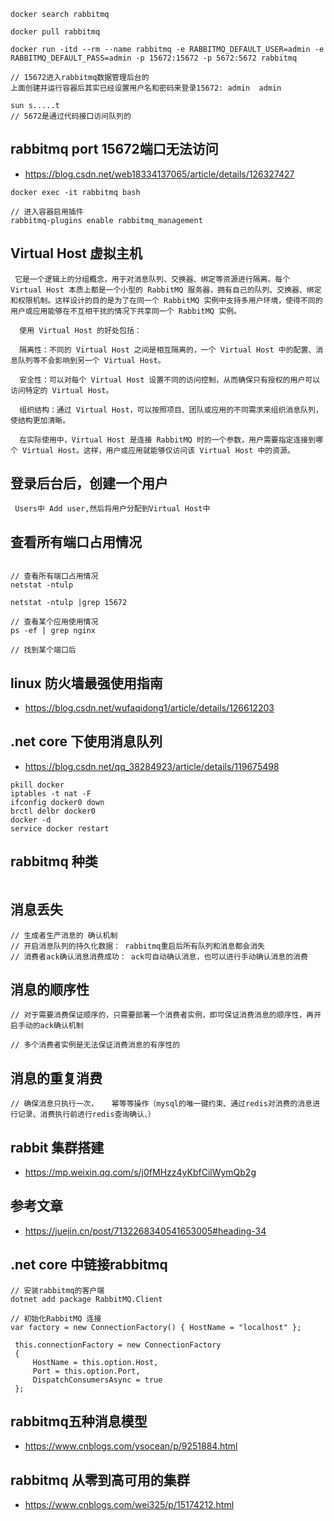```
docker search rabbitmq

docker pull rabbitmq

docker run -itd --rm --name rabbitmq -e RABBITMQ_DEFAULT_USER=admin -e RABBITMQ_DEFAULT_PASS=admin -p 15672:15672 -p 5672:5672 rabbitmq

// 15672进入rabbitmq数据管理后台的
上面创建并运行容器后其实已经设置用户名和密码来登录15672: admin  admin

sun s.....t
// 5672是通过代码接口访问队列的

```


## rabbitmq port 15672端口无法访问
  - https://blog.csdn.net/web18334137065/article/details/126327427
  ```
  docker exec -it rabbitmq bash

  // 进入容器启用插件
  rabbitmq-plugins enable rabbitmq_management
  ```


## Virtual Host 虚拟主机
```
 它是一个逻辑上的分组概念，用于对消息队列、交换器、绑定等资源进行隔离。每个 Virtual Host 本质上都是一个小型的 RabbitMQ 服务器，拥有自己的队列、交换器、绑定和权限机制。这样设计的目的是为了在同一个 RabbitMQ 实例中支持多用户环境，使得不同的用户或应用能够在不互相干扰的情况下共享同一个 RabbitMQ 实例。

  使用 Virtual Host 的好处包括：

  隔离性：不同的 Virtual Host 之间是相互隔离的，一个 Virtual Host 中的配置、消息队列等不会影响到另一个 Virtual Host。

  安全性：可以对每个 Virtual Host 设置不同的访问控制，从而确保只有授权的用户可以访问特定的 Virtual Host。

  组织结构：通过 Virtual Host，可以按照项目、团队或应用的不同需求来组织消息队列，使结构更加清晰。

  在实际使用中，Virtual Host 是连接 RabbitMQ 时的一个参数，用户需要指定连接到哪个 Virtual Host。这样，用户或应用就能够仅访问该 Virtual Host 中的资源。
```
## 登录后台后，创建一个用户
  ```
   Users中 Add user,然后将用户分配到Virtual Host中
  ```

## 查看所有端口占用情况
```

// 查看所有端口占用情况
netstat -ntulp

netstat -ntulp |grep 15672

// 查看某个应用使用情况
ps -ef | grep nginx

// 找到某个端口后

```
## linux 防火墙最强使用指南
- https://blog.csdn.net/wufaqidong1/article/details/126612203  




## .net core 下使用消息队列
- https://blog.csdn.net/qq_38284923/article/details/119675498


```
pkill docker 
iptables -t nat -F 
ifconfig docker0 down 
brctl delbr docker0 
docker -d 
service docker restart
```


## rabbitmq 种类
```

```

## 消息丢失
```
// 生成者生产消息的 确认机制
// 开启消息队列的持久化数据： rabbitmq重启后所有队列和消息都会消失
// 消费者ack确认消息消费成功： ack可自动确认消息，也可以进行手动确认消息的消费
```

## 消息的顺序性
```
// 对于需要消费保证顺序的，只需要部署一个消费者实例，即可保证消费消息的顺序性，再开启手动的ack确认机制

// 多个消费者实例是无法保证消费消息的有序性的
```

## 消息的重复消费
```
// 确保消息只执行一次，   幂等等操作（mysql的唯一键约束、通过redis对消费的消息进行记录、消费执行前进行redis查询确认、）
```

## rabbit 集群搭建 
- https://mp.weixin.qq.com/s/j0fMHzz4yKbfCilWymQb2g

## 参考文章
- https://juejin.cn/post/7132268340541653005#heading-34



## .net core 中链接rabbitmq
```
// 安装rabbitmq的客户端
dotnet add package RabbitMQ.Client

// 初始化RabbitMQ 连接
var factory = new ConnectionFactory() { HostName = "localhost" };

 this.connectionFactory = new ConnectionFactory
 {
     HostName = this.option.Host,
     Port = this.option.Port,
     DispatchConsumersAsync = true
 };

```

## rabbitmq五种消息模型
- https://www.cnblogs.com/ysocean/p/9251884.html

## rabbitmq 从零到高可用的集群
- https://www.cnblogs.com/wei325/p/15174212.html
